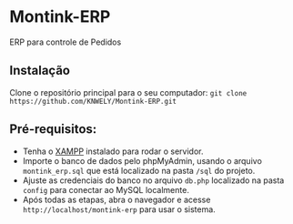 # Montink-ERP
ERP para controle de Pedidos

## Instalação
Clone o repositório principal para o seu computador:
`git clone https://github.com/KNWELY/Montink-ERP.git`

## Pré-requisitos:

- Tenha o [XAMPP](https://www.apachefriends.org/download.html) instalado para rodar o servidor.
- Importe o banco de dados pelo phpMyAdmin, usando o arquivo `montink_erp.sql` que está localizado na pasta `/sql` do projeto.
- Ajuste as credenciais do banco no arquivo `db.php` localizado na pasta `config` para conectar ao MySQL localmente.
- Após todas as etapas, abra o navegador e acesse `http://localhost/montink-erp` para usar o sistema.
